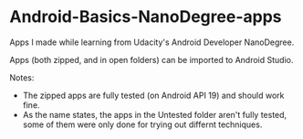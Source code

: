 # Android-Basics-NanoDegree-apps
Apps I made while learning from Udacity's Android Developer NanoDegree.

Apps (both zipped, and in open folders) can be imported to Android Studio.


Notes: 
- The zipped apps are fully tested (on Android API 19) and should work fine.
- As the name states, the apps in the Untested folder aren't fully tested, some of them were only done for trying out differnt techniques.
